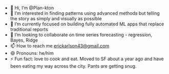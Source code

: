 - 👋 Hi, I’m @Plan-kton
- 👀 I’m interested in finding patterns using advanced methods but telling the story as simply and visually as possible 
- 🌱 I’m currently focused on building fully automated ML apps that replace traditional reports
- 💞️ I’m looking to collaborate on time series forecasting - regression, Bayes, Ridge
- 📫 How to reach me erickarlson43@gmail.com
- 😄 Pronouns: he/him
- ⚡ Fun fact: love to cook and eat.  Moved to SF about a year ago and have been eating my way across the city.  Pants are getting snug.

<!---
Plan-kton/Plan-kton is a ✨ special ✨ repository because its `README.md` (this file) appears on your GitHub profile.
You can click the Preview link to take a look at your changes.
--->
